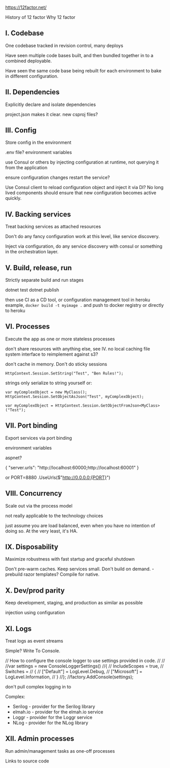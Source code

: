 
https://12factor.net/

History of 12 factor
Why 12 factor

## I. Codebase
One codebase tracked in revision control, many deploys

Have seen multiple code bases built, and then bundled together in to a combined deployable.

Have seen the same code base being rebuilt for each environment to bake in different configuration.

## II. Dependencies
Explicitly declare and isolate dependencies

project.json makes it clear. new csproj files?

## III. Config
Store config in the environment

.env file?
environment variables

use Consul or others by injecting configuration at runtime, not querying it from the application

ensure configuration changes restart the service?

Use Consul client to reload configuration object and inject it via DI?
No long lived components should ensure that new configuration becomes active quickly.

## IV. Backing services
Treat backing services as attached resources

Don't do any fancy configuration work at this level, like service discovery. 

Inject via configuration, do any service discovery with consul or something in the orchestration layer.

## V. Build, release, run
Strictly separate build and run stages

dotnet test
dotnet publish

then use CI as a CD tool, or configuration management tool
in heroku example, `docker build -t myimage .` and push to docker registry or directly to heroku

## VI. Processes
Execute the app as one or more stateless processes

don't share resources with anything else, see IV.
no local caching
file system interface to reimplement against s3?

don't cache in memory. Don't do sticky sessions

    HttpContext.Session.SetString("Test", "Ben Rules!");

strings only
serialize to string yourself or: 

    var myComplexObject = new MyClass();
    HttpContext.Session.SetObjectAsJson("Test", myComplexObject);

    var myComplexObject = HttpContext.Session.GetObjectFromJson<MyClass>("Test");

## VII. Port binding
Export services via port binding

environment variables

aspnet?

{
  "server.urls": "http://localhost:60000;http://localhost:60001"
}

or PORT=8880
.UseUrls($"http://0.0.0.0:{PORT}")

## VIII. Concurrency
Scale out via the process model

not really applicable to the technology choices

just assume you are load balanced, even when you have no intention of doing so. At the very least, it's HA.

## IX. Disposability
Maximize robustness with fast startup and graceful shutdown

Don't pre-warm caches.
Keep services small.
Don't build on demand. - prebuild razor templates?
Compile for native.

## X. Dev/prod parity
Keep development, staging, and production as similar as possible

injection using configuration

## XI. Logs
Treat logs as event streams

Simple? Write To Console.

  // How to configure the console logger to use settings provided in code.
            //
            //
            //var settings = new ConsoleLoggerSettings()
            //{
            //    IncludeScopes = true,
            //    Switches =
            //    {
            //        ["Default"] = LogLevel.Debug,
            //        ["Microsoft"] = LogLevel.Information,
            //    }
            //};
            //factory.AddConsole(settings);


don't pull complex logging in to 

Complex:
- Serilog - provider for the Serilog library
- elmah.io - provider for the elmah.io service
- Loggr - provider for the Loggr service
- NLog - provider for the NLog library

## XII. Admin processes
Run admin/management tasks as one-off processes

Links to source code